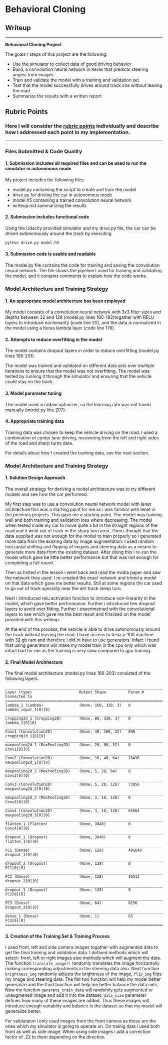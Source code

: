 # **Behavioral Cloning** 

## Writeup

---

**Behavioral Cloning Project**

The goals / steps of this project are the following:
* Use the simulator to collect data of good driving behavior
* Build, a convolution neural network in Keras that predicts steering angles from images
* Train and validate the model with a training and validation set
* Test that the model successfully drives around track one without leaving the road
* Summarize the results with a written report

## Rubric Points
### Here I will consider the [rubric points](https://review.udacity.com/#!/rubrics/432/view) individually and describe how I addressed each point in my implementation.  

---
### Files Submitted & Code Quality

#### 1. Submission includes all required files and can be used to run the simulator in autonomous mode

My project includes the following files:
* model.py containing the script to create and train the model
* drive.py for driving the car in autonomous mode
* model.h5 containing a trained convolution neural network 
* writeup.md summarizing the results

#### 2. Submission includes functional code
Using the Udacity provided simulator and my drive.py file, the car can be driven autonomously around the track by executing 
```sh
python drive.py model.h5
```

#### 3. Submission code is usable and readable

The model.py file contains the code for training and saving the convolution neural network. The file shows the pipeline I used for training and validating the model, and it contains comments to explain how the code works.

### Model Architecture and Training Strategy

#### 1. An appropriate model architecture has been employed

My model consists of a convolution neural network with 3x3 filter sizes and depths between 32 and 128 (model.py lines 180-192)togather with RELU layers to introduce nonlinearity (code line 20), and the data is normalized in the model using a Keras lambda layer (code line 176). 

#### 2. Attempts to reduce overfitting in the model

The model contains dropout layers in order to reduce overfitting (model.py lines 195-201). 

The model was trained and validated on different data sets over multiple iterations to ensure that the model was not overfitting. The model was tested by running it through the simulator and ensuring that the vehicle could stay on the track.

#### 3. Model parameter tuning

The model used an adam optimizer, so the learning rate was not tuned manually (model.py line 207).

#### 4. Appropriate training data

Training data was chosen to keep the vehicle driving on the road. I used a combination of center lane driving, recovering from the left and right sides of the road and sharp turns data. 

For details about how I created the training data, see the next section. 

### Model Architecture and Training Strategy

#### 1. Solution Design Approach

The overall strategy for deriving a model architecture was to try different models and see how the car performed.

My first step was to use a convolution neural network model with lenet architecture this was a starting point for me as i was familiar with lenet in the previous projects. This gave me a starting point. The model was training well and both training and validation loss where decreasing. The model when tested made my car to move quite a bit in the straight regions of the road and it went out of track in the sharp turn area. Then i thought that the data supplied was not enough for the model to train properly so i generated more data from the existing data by image augmentation. I used random horizantal shifting and flipping of imgaes and steering data as a means to generate more data from the existing dataset. After doing this i re-run the model which gave be little better performance but that was not enough for completing a full round. 

Then as hinted in the lesson i went back and read the nvidia paper and saw the network they used. I re-created the exact network and trined a model on that data which gave me better results. Still at some regions the car used to go out of track specially near the dirt track steep turn. 

Next i introduced relu activation function to introduce non-linearity in the model, which gave better performance. Further i introduced few dropout layers to avoid over fitting. Further i experimetned with the convolutional layers to see which gave me the best result and finalized on the model provided with this writeup.

At the end of the process, the vehicle is able to drive autonomously around the track without leaving the road. I have access to tesla p-100 machine with 32 gb ram and therefore i did'nt have to use generators. Infact i found that using generators will make my model train in the cpu only which was infact bad for me as the training is very slow compared to gpu training.

#### 2. Final Model Architecture

The final model architecture (model.py lines 169-203) consisted of the following layers.

```
____________________________________________________________________________________________________
Layer (type)                     Output Shape          Param #     Connected to                     
====================================================================================================
lambda_1 (Lambda)                (None, 160, 320, 3)   0           lambda_input_1[0][0]             
____________________________________________________________________________________________________
cropping2d_1 (Cropping2D)        (None, 80, 320, 3)    0           lambda_1[0][0]                   
____________________________________________________________________________________________________
Conv1 (Convolution2D)            (None, 40, 160, 32)   896         cropping2d_1[0][0]               
____________________________________________________________________________________________________
maxpooling2d_1 (MaxPooling2D)    (None, 20, 80, 32)    0           Conv1[0][0]                      
____________________________________________________________________________________________________
Conv2 (Convolution2D)            (None, 10, 40, 64)    18496       maxpooling2d_1[0][0]             
____________________________________________________________________________________________________
maxpooling2d_2 (MaxPooling2D)    (None, 5, 20, 64)     0           Conv2[0][0]                      
____________________________________________________________________________________________________
Conv3 (Convolution2D)            (None, 5, 20, 128)    73856       maxpooling2d_2[0][0]             
____________________________________________________________________________________________________
maxpooling2d_3 (MaxPooling2D)    (None, 3, 10, 128)    0           Conv3[0][0]                      
____________________________________________________________________________________________________
Conv4 (Convolution2D)            (None, 3, 10, 128)    65664       maxpooling2d_3[0][0]             
____________________________________________________________________________________________________
flatten_1 (Flatten)              (None, 3840)          0           Conv4[0][0]                      
____________________________________________________________________________________________________
dropout_1 (Dropout)              (None, 3840)          0           flatten_1[0][0]                  
____________________________________________________________________________________________________
FC1 (Dense)                      (None, 128)           491648      dropout_1[0][0]                  
____________________________________________________________________________________________________
dropout_2 (Dropout)              (None, 128)           0           FC1[0][0]                        
____________________________________________________________________________________________________
FC2 (Dense)                      (None, 128)           16512       dropout_2[0][0]                  
____________________________________________________________________________________________________
dropout_3 (Dropout)              (None, 128)           0           FC2[0][0]                        
____________________________________________________________________________________________________
FC3 (Dense)                      (None, 64)            8256        dropout_3[0][0]                  
____________________________________________________________________________________________________
dense_1 (Dense)                  (None, 1)             65          FC3[0][0]                        
====================================================================================================
```

#### 3. Creation of the Training Set & Training Process

I used front, left and side camera images togather with augmented data to get the final training and validation data.
I defined methods which will select- front, left or right images also methods which will augment the data. The function `translate_image()` randomly translates the image horizantally making corresponding adjustments in the steering data also. Next function `brightness_img` randomly adjusts the brightness of the image, `flip_img` filps my image and steering data. The fist two function will help my model better generalize and the third function will help me better balance the data sets. Now my function `generate_train_data` will randomly gets augmented or unaugmened image and add it into the dataset. `data_size` parameter defines how many of these images are added. Thus these images will introduce enough variablity and balance in the dataset so that my model will generalize better.

For validataion i only used images from the front camera as those are the ones which my simulator is going to operate on. On trainig data i used both front as well as side image. When using side images i add a correction factor of .22 to them depending on the direction.



